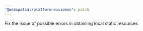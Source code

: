 ```yaml
---
'@webspatial/platform-visionos': patch
---
```


Fix the issue of possible errors in obtaining local static resources
